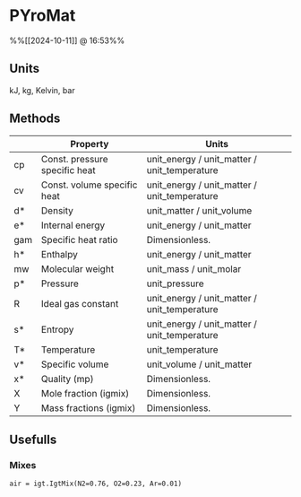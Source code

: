 # PYroMat
%%[[2024-10-11]] @ 16:53%%

## Units
kJ, kg, Kelvin, bar

## Methods

| |Property|Units|
|---|---|---|
|cp|Const. pressure specific heat|unit_energy / unit_matter / unit_temperature|
|cv|Const. volume specific heat|unit_energy / unit_matter / unit_temperature|
|d*|Density|unit_matter / unit_volume|
|e*|Internal energy|unit_energy / unit_matter|
|gam|Specific heat ratio|Dimensionless.|
|h*|Enthalpy|unit_energy / unit_matter|
|mw|Molecular weight|unit_mass / unit_molar|
|p*|Pressure|unit_pressure|
|R|Ideal gas constant|unit_energy / unit_matter / unit_temperature|
|s*|Entropy|unit_energy / unit_matter / unit_temperature|
|T*|Temperature|unit_temperature|
|v*|Specific volume|unit_volume / unit_matter|
|x*|Quality (mp)|Dimensionless.|
|X|Mole fraction (igmix)|Dimensionless.|
|Y|Mass fractions (igmix)|Dimensionless.|


## Usefulls
### Mixes
`air = igt.IgtMix(N2=0.76, O2=0.23, Ar=0.01)`